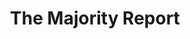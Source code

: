 ---
title: The Majority Report
type: channel
channel: themajorityreport
tags:
- news
url: /themajorityreport/
videos:
- _EsCM25_tF0
- GFNuNHMC5n4
menu:
  main:
    parent: Channels
---